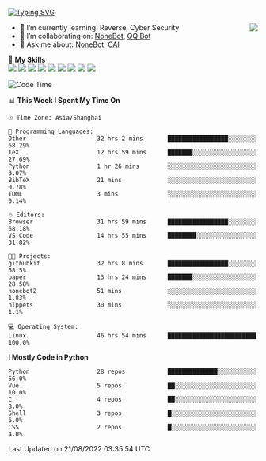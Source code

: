 [![Typing SVG](https://readme-typing-svg.herokuapp.com?size=25&duration=2500&color=8C43EA&vCenter=true&width=200&height=40&lines=Hi+there+%F0%9F%91%8B%F0%9F%8F%BB;I'm+yanyongyu)](https://git.io/typing-svg)

<a href="#">
  <img align="right" src="https://github-readme-stats.vercel.app/api?username=yanyongyu&count_private=true&show_icons=true&bg_color=15,f2f7fd,E0EAFC" />
</a>

- 🌱 I’m currently learning: Reverse, Cyber Security
- 👯 I’m collaborating on: [NoneBot](https://github.com/nonebot), [QQ Bot](https://github.com/Mrs4s/go-cqhttp)
- 💬 Ask me about: [NoneBot](https://github.com/nonebot), [CAI](https://github.com/cscs181/CAI)

🌟 **My Skills**  
![](https://img.shields.io/badge/-Python-3e74a2?style=flat-square&logo=Python&logoColor=fff)
![](https://img.shields.io/badge/-Node.js-339933?style=flat-square&logo=Node.js&logoColor=fff)
![](https://img.shields.io/badge/-Vue-4fc08d?style=flat-square&logo=Vue.js&logoColor=fff)
![](https://img.shields.io/badge/-React-2d98ce?style=flat-square&logo=React&logoColor=fff)
![](https://img.shields.io/badge/-Docker-2496ED?style=flat-square&logo=Docker&logoColor=fff)
![](https://img.shields.io/badge/-Linux-000000?style=flat-square&logo=Linux&logoColor=fff)
![](https://img.shields.io/badge/-MySQL-4479A1?style=flat-square&logo=MySQL&logoColor=fff)
![](https://img.shields.io/badge/-Redis-DC382D?style=flat-square&logo=Redis&logoColor=fff)
![](https://img.shields.io/badge/-MongoDB-47A248?style=flat-square&logo=MongoDB&logoColor=fff)

<!--START_SECTION:waka-->
![Code Time](http://img.shields.io/badge/Code%20Time-2%2C668%20hrs%2053%20mins-blue)

📊 **This Week I Spent My Time On** 

```text
⌚︎ Time Zone: Asia/Shanghai

💬 Programming Languages: 
Other                    32 hrs 2 mins       █████████████████░░░░░░░░   68.29% 
TeX                      12 hrs 59 mins      ███████░░░░░░░░░░░░░░░░░░   27.69% 
Python                   1 hr 26 mins        ░░░░░░░░░░░░░░░░░░░░░░░░░   3.07% 
BibTeX                   21 mins             ░░░░░░░░░░░░░░░░░░░░░░░░░   0.78% 
TOML                     3 mins              ░░░░░░░░░░░░░░░░░░░░░░░░░   0.14%

🔥 Editors: 
Browser                  31 hrs 59 mins      █████████████████░░░░░░░░   68.18% 
VS Code                  14 hrs 55 mins      ████████░░░░░░░░░░░░░░░░░   31.82%

🐱‍💻 Projects: 
githubkit                32 hrs 8 mins       █████████████████░░░░░░░░   68.5% 
paper                    13 hrs 24 mins      ███████░░░░░░░░░░░░░░░░░░   28.58% 
nonebot2                 51 mins             ░░░░░░░░░░░░░░░░░░░░░░░░░   1.83% 
nlppets                  30 mins             ░░░░░░░░░░░░░░░░░░░░░░░░░   1.1%

💻 Operating System: 
Linux                    46 hrs 54 mins      █████████████████████████   100.0%

```

**I Mostly Code in Python** 

```text
Python                   28 repos            ██████████████░░░░░░░░░░░   56.0% 
Vue                      5 repos             ██░░░░░░░░░░░░░░░░░░░░░░░   10.0% 
C                        4 repos             ██░░░░░░░░░░░░░░░░░░░░░░░   8.0% 
Shell                    3 repos             █░░░░░░░░░░░░░░░░░░░░░░░░   6.0% 
CSS                      2 repos             █░░░░░░░░░░░░░░░░░░░░░░░░   4.0%

```



 Last Updated on 21/08/2022 03:35:54 UTC
<!--END_SECTION:waka-->
